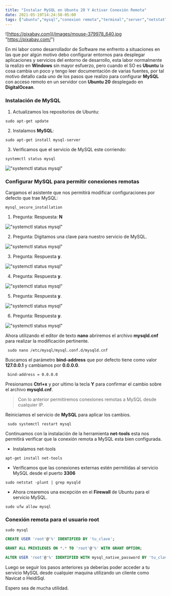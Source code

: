 ```yaml
---
title: "Instalar MySQL en Ubuntu 20 Y Activar Conexión Remota"
date: 2021-05-19T14:24:58-05:00
tags: ["ubuntu","mysql","conexion remota","terminal","server","netstat","ufw","root"]
---
```



![https://pixabay.com](/images/mouse-379978_640.jpg "https://pixabay.com/")

En mi labor como desarrollador de Software me enfrento a situaciones en las que por algún motivo debo configurar entornos para desplegar aplicaciones y servicios del entorno de desarrollo, esta labor normalmente la realizo en **Windows** sin mayor esfuerzo, pero cuando el SO es **Ubuntu** la cosa cambia un poco y tengo leer documentación de varias fuentes, por tal motivo detallo cada uno de los pasos que realizo para configurar **MySQL** con acceso remoto en un servidor con **Ubuntu 20** desplegado en **DigitalOcean**.

### Instalación de MySQL

1. Actualizamos los repositorios de Ubuntu:

```console
sudo apt-get update
```

2. Instalamos **MySQL**:

```console
sudo apt-get install mysql-server
```

3. Verificamos que el servicio de MySQL este corriendo:

```console
systemctl status mysql
```

!["systemctl status mysql"](/images/mysql_ubuntu/systemctl_status_mysql.png "systemctl status mysql")

### Configurar MySQL para permitir conexiones remotas

Cargamos el asistente que nos permitirá modificar configuraciones por defecto que trae MySQL:

```console
mysql_secure_installation
```

1. Pregunta:  Respuesta: **N**

!["systemctl status mysql"](/images/mysql_ubuntu/mysql_secure_installation_1.png "systemctl status mysql")

2. Pregunta:  Digitamos una clave para nuestro servicio de MySQL.

!["systemctl status mysql"](/images/mysql_ubuntu/mysql_secure_installation_2.png "systemctl status mysql")

3. Pregunta:  Respuesta **y**.

!["systemctl status mysql"](/images/mysql_ubuntu/mysql_secure_installation_3.png "systemctl status mysql")

4. Pregunta:  Respuesta **y**.

!["systemctl status mysql"](/images/mysql_ubuntu/mysql_secure_installation_4.png "systemctl status mysql")

5. Pregunta:  Respuesta **y**.

!["systemctl status mysql"](/images/mysql_ubuntu/mysql_secure_installation_5.png "systemctl status mysql")

6. Pregunta:  Respuesta **y**.

!["systemctl status mysql"](/images/mysql_ubuntu/mysql_secure_installation_6.png "systemctl status mysql")

Ahora utilizando el editor de texto **nano** abriremos el archivo **mysqld.cnf** para realizar la modificación pertinente.

```console
 sudo nano /etc/mysql/mysql.conf.d/mysqld.cnf
```

Buscamos el parámetro **bind-address** que por defecto tiene como valor **127.0.0.1** y cambiamos por **0.0.0.0**.

```vim
 bind-address = 0.0.0.0
```

Presionamos **Ctrl+x** y por ultimo la tecla **Y** para confirmar el cambio sobre el archivo **mysqld.cnf**.
>Con lo anterior permitiremos conexiones remotas a MySQL desde cualquier IP.

Reiniciamos el servicio de **MySQL** para aplicar los cambios.

```console
 sudo systemctl restart mysql
```

Continuamos con la instalación de la herramienta **net-tools** esta nos permitirá verificar que la conexión remota a MySQL esta bien configurada. 

* Instalamos net-tools
```console
apt-get install net-tools
```
* Verificamos que las conexiones externas estén permitidas al servicio MySQL desde el puerto **3306**
```console
sudo netstat -plunt | grep mysqld
```

* Ahora crearemos una excepción en el **Firewall** de Ubuntu para el servicio MySQL.

```console
sudo ufw allow mysql
```

### Conexión remota para el usuario root

```console
sudo mysql
```

```sql
CREATE USER 'root'@'%' IDENTIFIED BY 'tu_clave';
```

```sql
GRANT ALL PRIVILEGES ON *.* TO 'root'@'%' WITH GRANT OPTION;
```

```sql
ALTER USER 'root'@'%' IDENTIFIED WITH mysql_native_password BY 'tu_clave';
```

Luego se seguir los pasos anteriores ya deberías poder acceder a tu servicio MySQL desde cualquier maquina utilizando un cliente como Navicat o HeidiSql.

Espero sea de mucha utilidad.